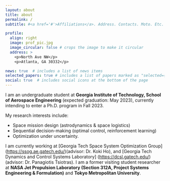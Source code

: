 ```yaml
---
layout: about
title: about
permalink: /
subtitle: #<a href='#'>Affiliations</a>. Address. Contacts. Moto. Etc.

profile:
  align: right
  image: prof_pic.jpg
  image_circular: false # crops the image to make it circular
  address: >
    <p>North Ave NW</p>
    <p>Atlanta, GA 30332</p>

news: true  # includes a list of news items
selected_papers: true # includes a list of papers marked as "selected={true}"
social: true  # includes social icons at the bottom of the page
---
```


I am an undergraduate student at <b>Georgia Institute of Technology, School of Aerospace Engineering</b> (expected graduation: May 2023), currently intending to enter a Ph.D. program in Fall 2023. 

My research interests include:

- Space mission design (astrodynamics & space logistics)
- Sequential decision-making (optimal control, reinforcement learning)
- Optimization under uncertainty.

I am currently working at [Georgia Tech Space System Optimization Group] (https://ssog.ae.gatech.edu/)(advisor: Dr. Koki Ho), and [Georgia Tech Dynamics and Control Systems Laboratory] (https://dcsl.gatech.edu/)(advisor: Dr. Panagiotis Tsiotras). I am a former visiting student researcher at <b>NASA Jet Propulsion Laboratory (Section 312A, Project Systems Engineering & Formulation)</b> and <b>Tokyo Metropolitan University</b>.


